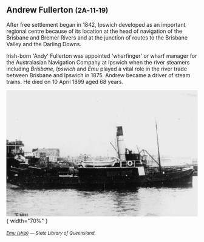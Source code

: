 ## Andrew Fullerton <small>(2A‑11‑19)</small>

After free settlement began in 1842, Ipswich developed as an important regional centre because of its location at the head of navigation of the Brisbane and Bremer Rivers and at the junction of routes to the Brisbane Valley and the Darling Downs.

Irish-born 'Andy' Fullerton was appointed 'wharfinger' or wharf manager for the Australasian Navigation Company at Ipswich when the river steamers including *Brisbane*, *Ipswich* and *Emu* played a vital role in the river trade between Brisbane and Ipswich in 1875. Andrew became a driver of steam trains. He died on 10 April 1899 aged 68 years. 

![Emu (ship)](../assets/emu-ship.jpg){ width="70%" }  

*<small>[Emu (ship)](http://onesearch.slq.qld.gov.au/permalink/f/1upgmng/slq_alma21220199170002061) — State Library of Queensland.</small>*
